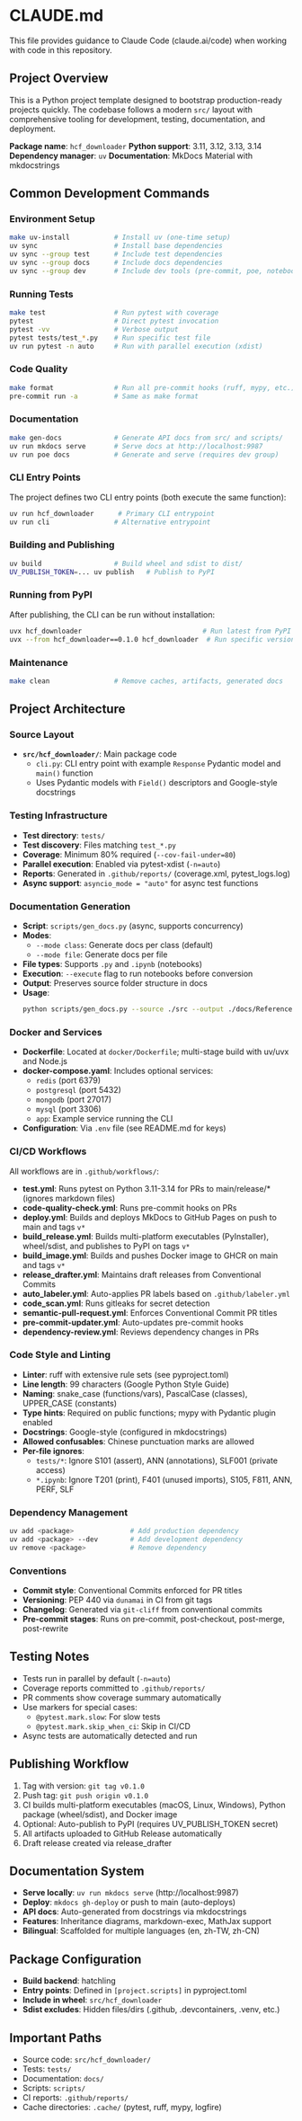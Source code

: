 # CLAUDE.md

This file provides guidance to Claude Code (claude.ai/code) when working with code in this repository.

## Project Overview

This is a Python project template designed to bootstrap production-ready projects quickly. The codebase follows a modern `src/` layout with comprehensive tooling for development, testing, documentation, and deployment.

**Package name**: `hcf_downloader`
**Python support**: 3.11, 3.12, 3.13, 3.14
**Dependency manager**: `uv`
**Documentation**: MkDocs Material with mkdocstrings

## Common Development Commands

### Environment Setup

```bash
make uv-install           # Install uv (one-time setup)
uv sync                   # Install base dependencies
uv sync --group test      # Include test dependencies
uv sync --group docs      # Include docs dependencies
uv sync --group dev       # Include dev tools (pre-commit, poe, notebook)
```

### Running Tests

```bash
make test                 # Run pytest with coverage
pytest                    # Direct pytest invocation
pytest -vv                # Verbose output
pytest tests/test_*.py    # Run specific test file
uv run pytest -n auto     # Run with parallel execution (xdist)
```

### Code Quality

```bash
make format               # Run all pre-commit hooks (ruff, mypy, etc.)
pre-commit run -a         # Same as make format
```

### Documentation

```bash
make gen-docs             # Generate API docs from src/ and scripts/
uv run mkdocs serve       # Serve docs at http://localhost:9987
uv run poe docs           # Generate and serve (requires dev group)
```

### CLI Entry Points

The project defines two CLI entry points (both execute the same function):

```bash
uv run hcf_downloader      # Primary CLI entrypoint
uv run cli                # Alternative entrypoint
```

### Building and Publishing

```bash
uv build                  # Build wheel and sdist to dist/
UV_PUBLISH_TOKEN=... uv publish   # Publish to PyPI
```

### Running from PyPI

After publishing, the CLI can be run without installation:

```bash
uvx hcf_downloader                              # Run latest from PyPI
uvx --from hcf_downloader==0.1.0 hcf_downloader  # Run specific version
```

### Maintenance

```bash
make clean                # Remove caches, artifacts, generated docs
```

## Project Architecture

### Source Layout

- **`src/hcf_downloader/`**: Main package code
  - `cli.py`: CLI entry point with example `Response` Pydantic model and `main()` function
  - Uses Pydantic models with `Field()` descriptors and Google-style docstrings

### Testing Infrastructure

- **Test directory**: `tests/`
- **Test discovery**: Files matching `test_*.py`
- **Coverage**: Minimum 80% required (`--cov-fail-under=80`)
- **Parallel execution**: Enabled via pytest-xdist (`-n=auto`)
- **Reports**: Generated in `.github/reports/` (coverage.xml, pytest_logs.log)
- **Async support**: `asyncio_mode = "auto"` for async test functions

### Documentation Generation

- **Script**: `scripts/gen_docs.py` (async, supports concurrency)
- **Modes**:
  - `--mode class`: Generate docs per class (default)
  - `--mode file`: Generate docs per file
- **File types**: Supports `.py` and `.ipynb` (notebooks)
- **Execution**: `--execute` flag to run notebooks before conversion
- **Output**: Preserves source folder structure in docs
- **Usage**:
  ```bash
  python scripts/gen_docs.py --source ./src --output ./docs/Reference gen_docs
  ```

### Docker and Services

- **Dockerfile**: Located at `docker/Dockerfile`; multi-stage build with uv/uvx and Node.js
- **docker-compose.yaml**: Includes optional services:
  - `redis` (port 6379)
  - `postgresql` (port 5432)
  - `mongodb` (port 27017)
  - `mysql` (port 3306)
  - `app`: Example service running the CLI
- **Configuration**: Via `.env` file (see README.md for keys)

### CI/CD Workflows

All workflows are in `.github/workflows/`:

- **test.yml**: Runs pytest on Python 3.11-3.14 for PRs to main/release/\* (ignores markdown files)
- **code-quality-check.yml**: Runs pre-commit hooks on PRs
- **deploy.yml**: Builds and deploys MkDocs to GitHub Pages on push to main and tags `v*`
- **build_release.yml**: Builds multi-platform executables (PyInstaller), wheel/sdist, and publishes to PyPI on tags `v*`
- **build_image.yml**: Builds and pushes Docker image to GHCR on main and tags `v*`
- **release_drafter.yml**: Maintains draft releases from Conventional Commits
- **auto_labeler.yml**: Auto-applies PR labels based on `.github/labeler.yml`
- **code_scan.yml**: Runs gitleaks for secret detection
- **semantic-pull-request.yml**: Enforces Conventional Commit PR titles
- **pre-commit-updater.yml**: Auto-updates pre-commit hooks
- **dependency-review.yml**: Reviews dependency changes in PRs

### Code Style and Linting

- **Linter**: ruff with extensive rule sets (see pyproject.toml)
- **Line length**: 99 characters (Google Python Style Guide)
- **Naming**: snake_case (functions/vars), PascalCase (classes), UPPER_CASE (constants)
- **Type hints**: Required on public functions; mypy with Pydantic plugin enabled
- **Docstrings**: Google-style (configured in mkdocstrings)
- **Allowed confusables**: Chinese punctuation marks are allowed
- **Per-file ignores**:
  - `tests/*`: Ignore S101 (assert), ANN (annotations), SLF001 (private access)
  - `*.ipynb`: Ignore T201 (print), F401 (unused imports), S105, F811, ANN, PERF, SLF

### Dependency Management

```bash
uv add <package>              # Add production dependency
uv add <package> --dev        # Add development dependency
uv remove <package>           # Remove dependency
```

### Conventions

- **Commit style**: Conventional Commits enforced for PR titles
- **Versioning**: PEP 440 via `dunamai` in CI from git tags
- **Changelog**: Generated via `git-cliff` from conventional commits
- **Pre-commit stages**: Runs on pre-commit, post-checkout, post-merge, post-rewrite

## Testing Notes

- Tests run in parallel by default (`-n=auto`)
- Coverage reports committed to `.github/reports/`
- PR comments show coverage summary automatically
- Use markers for special cases:
  - `@pytest.mark.slow`: For slow tests
  - `@pytest.mark.skip_when_ci`: Skip in CI/CD
- Async tests are automatically detected and run

## Publishing Workflow

1. Tag with version: `git tag v0.1.0`
2. Push tag: `git push origin v0.1.0`
3. CI builds multi-platform executables (macOS, Linux, Windows), Python package (wheel/sdist), and Docker image
4. Optional: Auto-publish to PyPI (requires UV_PUBLISH_TOKEN secret)
5. All artifacts uploaded to GitHub Release automatically
6. Draft release created via release_drafter

## Documentation System

- **Serve locally**: `uv run mkdocs serve` (http://localhost:9987)
- **Deploy**: `mkdocs gh-deploy` or push to main (auto-deploys)
- **API docs**: Auto-generated from docstrings via mkdocstrings
- **Features**: Inheritance diagrams, markdown-exec, MathJax support
- **Bilingual**: Scaffolded for multiple languages (en, zh-TW, zh-CN)

## Package Configuration

- **Build backend**: hatchling
- **Entry points**: Defined in `[project.scripts]` in pyproject.toml
- **Include in wheel**: `src/hcf_downloader`
- **Sdist excludes**: Hidden files/dirs (.github, .devcontainers, .venv, etc.)

## Important Paths

- Source code: `src/hcf_downloader/`
- Tests: `tests/`
- Documentation: `docs/`
- Scripts: `scripts/`
- CI reports: `.github/reports/`
- Cache directories: `.cache/` (pytest, ruff, mypy, logfire)
